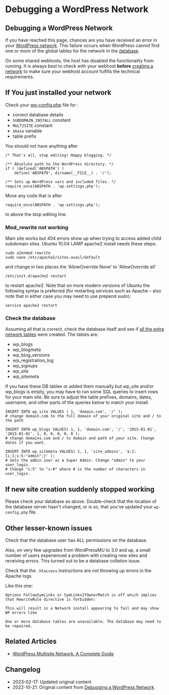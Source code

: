 # Debugging a WordPress Network

## Debugging a WordPress Network

If you have reached this page, chances are you have received an error in your [WordPress network](https://wordpress.org/documentation/article/multisite-network-administration/). This failure occurs when WordPress cannot find one or more of the global tables for the network in the [database](https://codex.wordpress.org/Database_Description).

On some shared webhosts, the host has disabled the functionality from running. It is always best to check with your webhost **before** [creating a network](https://developer.wordpress.org/advanced-administration/multisite/create-network/) to make sure your webhost account fulfills the technical requirements.

## If You just installed your network

Check your [wp-config.php](https://developer.wordpress.org/advanced-administration/wordpress/wp-config/) file for :

* correct database details
* `SUBDOMAIN_INSTALL` constant
* `MULTISITE` constant
* `$base` variable
* table prefix

You should not have anything after

```
/* That's all, stop editing! Happy blogging. */

/** Absolute path to the WordPress directory. */
if ( !defined('ABSPATH') )
	define('ABSPATH', dirname(__FILE__) . '/');

/** Sets up WordPress vars and included files. */
require_once(ABSPATH . 'wp-settings.php');
```

Move any code that is after

```
require_once(ABSPATH . 'wp-settings.php');
```
to above the stop editing line.

### Mod_rewrite not working

Main site works but 404 errors show up when trying to access added child subdomain sites. Ubuntu 10.04 LAMP apache2 install needs these steps:

```
sudo a2enmod rewrite
sudo nano /etc/apache2/sites-avail/default
```

and change in two places the 'AllowOverride None' to 'AllowOverride all'

```
/etc/init.d/apache2 restart
```

to restart apache2. Note that on more modern versions of Ubuntu the following syntax is preferred (for restarting services such as Apache – also note that in either case you may need to use prepend _sudo_):

```
service apache2 restart
```

### Check the database

Assuming all that is correct, check the database itself and see if [all the extra network tables](https://codex.wordpress.org/Database_Description#Multisite_Table_Overview) were created. The tables are:

* wp_blogs
* wp_blogmeta
* wp_blog_versions
* wp_registration_log
* wp_signups
* wp_site
* wp_sitemeta

If you have these DB tables or added them manually but wp_site and/or wp_blogs is empty, you may have to run some SQL queries to insert rows for your main site. Be sure to adjust the table prefixes, domains, dates, username, and other parts of the queries below to match your install.

```
INSERT INTO wp_site VALUES ( 1, 'domain.com', '/' );
# change domain.com to the full domain of your original site and / to the path

INSERT INTO wp_blogs VALUES( 1, 1, 'domain.com', '/', '2015-01-01', '2015-01-01', 1, 0, 0, 0, 0, 0 );
# change domains.com and / to domain and path of your site. Change dates if you want.

INSERT INTO wp_sitemeta VALUES( 1, 1, 'site_admins', 'a:1:{i:1;s:5:"admin";}' );
# Sets the admin user as a Super Admin. Change "admin" to your user_login. 
# Change "s:5" to "s:#" where # is the number of characters in user_login.
```

## If new site creation suddenly stopped working

Please check your database as above. Double-check that the location of the database server hasn't changed, or is so, that you've updated your `wp-config.php` file.

## Other lesser-known issues

Check that the database user has ALL permissions on the database.

Also, on very few upgrades from WordPressMU to 3.0 and up, a small number of users experienced a problem with creating new sites and receiving errors. This turned out to be a database collation issue.

Check that the `.htaccess` instructions are not throwing up errors in the Apache logs.

Like this one:

```
Options FollowSymLinks or SymLinksIfOwnerMatch is off which implies that RewriteRule directive is forbidden:

This will result in a Network install appearing to fail and may show WP errors like

One or more database tables are unavailable. The database may need to be repaired.
```

## Related Articles

* [WordPress Multisite Network: A Complete Guide](https://multilingualpress.org/wordpress-multisite-network/)

## Changelog

- 2023-02-17: Updated original content
- 2022-10-21: Original content from [Debugging a WordPress Network](https://wordpress.org/support/forum/multisite/).
